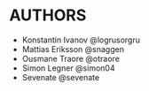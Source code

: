 AUTHORS
=======

- Konstantin Ivanov @logrusorgru
- Mattias Eriksson @snaggen
- Ousmane Traore @otraore
- Simon Legner @simon04
- Sevenate @sevenate
